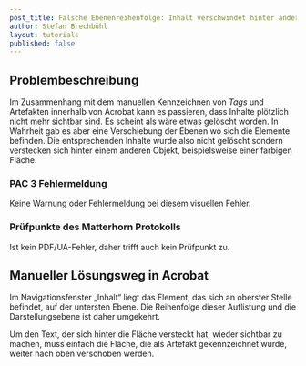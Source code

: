 ```yaml
---
post_title: Falsche Ebenenreihenfolge: Inhalt verschwindet hinter anderem Element
author: Stefan Brechbühl
layout: tutorials
published: false
---
```

## Problembeschreibung

Im Zusammenhang mit dem manuellen Kennzeichnen von *Tags* und Artefakten innerhalb von Acrobat kann es passieren, dass Inhalte plötzlich nicht mehr sichtbar sind. Es scheint als wäre etwas gelöscht worden. In Wahrheit gab es aber eine Verschiebung der Ebenen wo sich die Elemente befinden. Die entsprechenden Inhalte wurde also nicht gelöscht sondern verstecken sich hinter einem anderen Objekt, beispielsweise einer farbigen Fläche.

### PAC 3 Fehlermeldung

Keine Warnung oder Fehlermeldung bei diesem visuellen Fehler.

### Prüfpunkte des Matterhorn Protokolls

Ist kein PDF/UA-Fehler, daher trifft auch kein Prüfpunkt zu.

## Manueller Lösungsweg in Acrobat

Im Navigationsfenster „Inhalt“ liegt das Element, das sich an oberster Stelle befindet, auf der untersten Ebene. Die Reihenfolge dieser Auflistung und die Darstellungsebene ist daher umgekehrt.

Um den Text, der sich hinter die Fläche versteckt hat, wieder sichtbar zu machen, muss einfach die Fläche, die als Artefakt gekennzeichnet wurde, weiter nach oben verschoben werden.